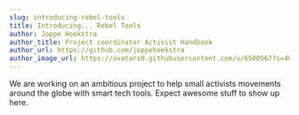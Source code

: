 ```yaml
---
slug: introducing-rebel-tools
title: Introducing... Rebel Tools
author: Joppe Hoekstra
author_title: Project coordinator Activist Handbook
author_url: https://github.com/joppehoekstra
author_image_url: https://avatars0.githubusercontent.com/u/6500567?s=400&v=4
---
```


We are working on an ambitious project to help small activists movements around the globe with smart tech tools. Expect awesome stuff to show up here.